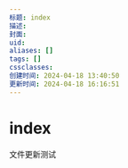 ```yaml
---
标题: index
描述:
封面:
uid:
aliases: []
tags: []
cssclasses:
创建时间: 2024-04-18 13:40:50
更新时间: 2024-04-18 16:16:51
---
```


# index

文件更新测试
